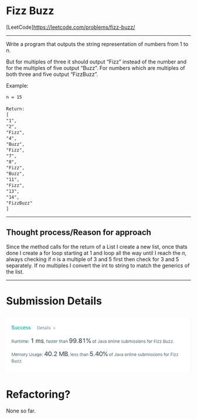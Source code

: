 # Fizz Buzz
[LeetCode]https://leetcode.com/problems/fizz-buzz/

---
Write a program that outputs the string representation of numbers from 1 to n.

But for multiples of three it should output “Fizz” instead of the number and for the multiples of five output “Buzz”. For numbers which are multiples of both three and five output “FizzBuzz”.

Example:

    n = 15

    Return:
    [
    "1",
    "2",
    "Fizz",
    "4",
    "Buzz",
    "Fizz",
    "7",
    "8",
    "Fizz",
    "Buzz",
    "11",
    "Fizz",
    "13",
    "14",
    "FizzBuzz"
    ]


---

## Thought process/Reason for approach
Since the method calls for the return of a List<String> I create a new list<String>, once thats done I create a for loop starting at 1 and loop all the way until I reach the *n*, always checking if *n* is a multiple of 3 and 5 first then check for 3 and 5 separately. If no multiples I convert the int to string to match the generics of the list.

---
# Submission Details
![Details](https://github.com/ksbeasle/Algorithms/blob/master/fizz-buzz/submission-details.png?raw=true)
---
# Refactoring?
None so far.
